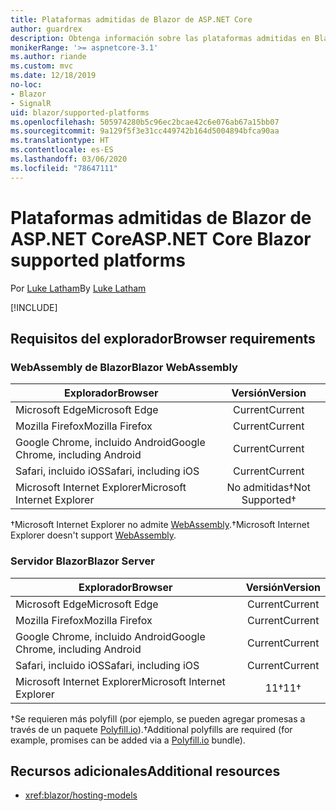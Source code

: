 ```yaml
---
title: Plataformas admitidas de Blazor de ASP.NET Core
author: guardrex
description: Obtenga información sobre las plataformas admitidas en Blazor de ASP.NET Core.
monikerRange: '>= aspnetcore-3.1'
ms.author: riande
ms.custom: mvc
ms.date: 12/18/2019
no-loc:
- Blazor
- SignalR
uid: blazor/supported-platforms
ms.openlocfilehash: 505974280b5c96ec2bcae42c6e076ab67a15bb07
ms.sourcegitcommit: 9a129f5f3e31cc449742b164d5004894bfca90aa
ms.translationtype: HT
ms.contentlocale: es-ES
ms.lasthandoff: 03/06/2020
ms.locfileid: "78647111"
---
```

# <a name="aspnet-core-blazor-supported-platforms"></a><span data-ttu-id="ab3cc-103">Plataformas admitidas de Blazor de ASP.NET Core</span><span class="sxs-lookup"><span data-stu-id="ab3cc-103">ASP.NET Core Blazor supported platforms</span></span>

<span data-ttu-id="ab3cc-104">Por [Luke Latham](https://github.com/guardrex)</span><span class="sxs-lookup"><span data-stu-id="ab3cc-104">By [Luke Latham](https://github.com/guardrex)</span></span>

[!INCLUDE[](~/includes/blazorwasm-preview-notice.md)]

## <a name="browser-requirements"></a><span data-ttu-id="ab3cc-105">Requisitos del explorador</span><span class="sxs-lookup"><span data-stu-id="ab3cc-105">Browser requirements</span></span>

### <a name="blazor-webassembly"></a><span data-ttu-id="ab3cc-106">WebAssembly de Blazor</span><span class="sxs-lookup"><span data-stu-id="ab3cc-106">Blazor WebAssembly</span></span>

| <span data-ttu-id="ab3cc-107">Explorador</span><span class="sxs-lookup"><span data-stu-id="ab3cc-107">Browser</span></span>                          | <span data-ttu-id="ab3cc-108">Versión</span><span class="sxs-lookup"><span data-stu-id="ab3cc-108">Version</span></span>               |
| -------------------------------- | :-------------------: |
| <span data-ttu-id="ab3cc-109">Microsoft Edge</span><span class="sxs-lookup"><span data-stu-id="ab3cc-109">Microsoft Edge</span></span>                   | <span data-ttu-id="ab3cc-110">Current</span><span class="sxs-lookup"><span data-stu-id="ab3cc-110">Current</span></span>               |
| <span data-ttu-id="ab3cc-111">Mozilla Firefox</span><span class="sxs-lookup"><span data-stu-id="ab3cc-111">Mozilla Firefox</span></span>                  | <span data-ttu-id="ab3cc-112">Current</span><span class="sxs-lookup"><span data-stu-id="ab3cc-112">Current</span></span>               |
| <span data-ttu-id="ab3cc-113">Google Chrome, incluido Android</span><span class="sxs-lookup"><span data-stu-id="ab3cc-113">Google Chrome, including Android</span></span> | <span data-ttu-id="ab3cc-114">Current</span><span class="sxs-lookup"><span data-stu-id="ab3cc-114">Current</span></span>               |
| <span data-ttu-id="ab3cc-115">Safari, incluido iOS</span><span class="sxs-lookup"><span data-stu-id="ab3cc-115">Safari, including iOS</span></span>            | <span data-ttu-id="ab3cc-116">Current</span><span class="sxs-lookup"><span data-stu-id="ab3cc-116">Current</span></span>               |
| <span data-ttu-id="ab3cc-117">Microsoft Internet Explorer</span><span class="sxs-lookup"><span data-stu-id="ab3cc-117">Microsoft Internet Explorer</span></span>      | <span data-ttu-id="ab3cc-118">No admitidas&dagger;</span><span class="sxs-lookup"><span data-stu-id="ab3cc-118">Not Supported&dagger;</span></span> |

<span data-ttu-id="ab3cc-119">&dagger;Microsoft Internet Explorer no admite [WebAssembly](https://webassembly.org).</span><span class="sxs-lookup"><span data-stu-id="ab3cc-119">&dagger;Microsoft Internet Explorer doesn't support [WebAssembly](https://webassembly.org).</span></span>

### <a name="blazor-server"></a><span data-ttu-id="ab3cc-120">Servidor Blazor</span><span class="sxs-lookup"><span data-stu-id="ab3cc-120">Blazor Server</span></span>

| <span data-ttu-id="ab3cc-121">Explorador</span><span class="sxs-lookup"><span data-stu-id="ab3cc-121">Browser</span></span>                          | <span data-ttu-id="ab3cc-122">Versión</span><span class="sxs-lookup"><span data-stu-id="ab3cc-122">Version</span></span>    |
| -------------------------------- | :--------: |
| <span data-ttu-id="ab3cc-123">Microsoft Edge</span><span class="sxs-lookup"><span data-stu-id="ab3cc-123">Microsoft Edge</span></span>                   | <span data-ttu-id="ab3cc-124">Current</span><span class="sxs-lookup"><span data-stu-id="ab3cc-124">Current</span></span>    |
| <span data-ttu-id="ab3cc-125">Mozilla Firefox</span><span class="sxs-lookup"><span data-stu-id="ab3cc-125">Mozilla Firefox</span></span>                  | <span data-ttu-id="ab3cc-126">Current</span><span class="sxs-lookup"><span data-stu-id="ab3cc-126">Current</span></span>    |
| <span data-ttu-id="ab3cc-127">Google Chrome, incluido Android</span><span class="sxs-lookup"><span data-stu-id="ab3cc-127">Google Chrome, including Android</span></span> | <span data-ttu-id="ab3cc-128">Current</span><span class="sxs-lookup"><span data-stu-id="ab3cc-128">Current</span></span>    |
| <span data-ttu-id="ab3cc-129">Safari, incluido iOS</span><span class="sxs-lookup"><span data-stu-id="ab3cc-129">Safari, including iOS</span></span>            | <span data-ttu-id="ab3cc-130">Current</span><span class="sxs-lookup"><span data-stu-id="ab3cc-130">Current</span></span>    |
| <span data-ttu-id="ab3cc-131">Microsoft Internet Explorer</span><span class="sxs-lookup"><span data-stu-id="ab3cc-131">Microsoft Internet Explorer</span></span>      | <span data-ttu-id="ab3cc-132">11&dagger;</span><span class="sxs-lookup"><span data-stu-id="ab3cc-132">11&dagger;</span></span> |

<span data-ttu-id="ab3cc-133">&dagger;Se requieren más polyfill (por ejemplo, se pueden agregar promesas a través de un paquete [Polyfill.io](https://polyfill.io/v3/)).</span><span class="sxs-lookup"><span data-stu-id="ab3cc-133">&dagger;Additional polyfills are required (for example, promises can be added via a [Polyfill.io](https://polyfill.io/v3/) bundle).</span></span>

## <a name="additional-resources"></a><span data-ttu-id="ab3cc-134">Recursos adicionales</span><span class="sxs-lookup"><span data-stu-id="ab3cc-134">Additional resources</span></span>

* <xref:blazor/hosting-models>
